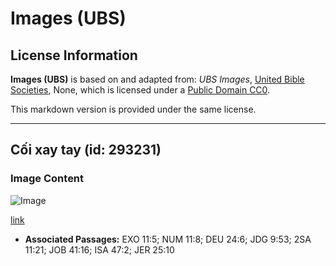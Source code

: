 # Images (UBS)

## License Information

**Images (UBS)** is based on and adapted from: _UBS Images_, [United Bible Societies](https://unitedbiblesocieties.org/), None, which is licensed under a [Public Domain CC0](https://creativecommons.org/public-domain/cc0/).

This markdown version is provided under the same license.



--------------------------------

## Cối xay tay (id: 293231)

### Image Content

![Image](https://cdn.aquifer.bible/aquifer-content/resources/Media/WEB-0483_handmill.jpg)

[link](https://cdn.aquifer.bible/aquifer-content/resources/Media/WEB-0483_handmill.jpg)

* **Associated Passages:** EXO 11:5; NUM 11:8; DEU 24:6; JDG 9:53; 2SA 11:21; JOB 41:16; ISA 47:2; JER 25:10

